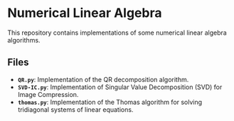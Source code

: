 # Numerical Linear Algebra

This repository contains implementations of some numerical linear algebra algorithms.
## Files

- **`QR.py`**: Implementation of the QR decomposition algorithm.
- **`SVD-IC.py`**: Implementation of Singular Value Decomposition (SVD) for Image Compression.
- **`thomas.py`**: Implementation of the Thomas algorithm for solving tridiagonal systems of linear equations.
